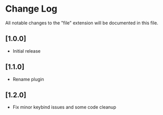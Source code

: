 # Change Log

All notable changes to the "file" extension will be documented in this file.

## [1.0.0]

- Initial release

## [1.1.0]

- Rename plugin

## [1.2.0]

- Fix minor keybind issues and some code cleanup

